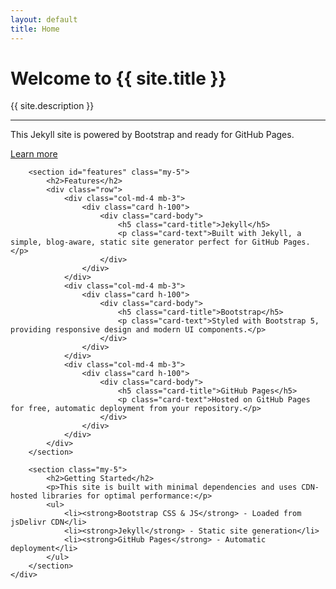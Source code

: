 ```yaml
---
layout: default
title: Home
---
```


<div class="row">
    <div class="col-lg-8 mx-auto">
        <div class="jumbotron bg-primary text-white p-5 rounded mb-4">
            <h1 class="display-4">Welcome to {{ site.title }}</h1>
            <p class="lead">{{ site.description }}</p>
            <hr class="my-4" style="border-color: rgba(255,255,255,0.3);">
            <p>This Jekyll site is powered by Bootstrap and ready for GitHub Pages.</p>
            <a class="btn btn-light btn-lg" href="#features" role="button">Learn more</a>
        </div>

        <section id="features" class="my-5">
            <h2>Features</h2>
            <div class="row">
                <div class="col-md-4 mb-3">
                    <div class="card h-100">
                        <div class="card-body">
                            <h5 class="card-title">Jekyll</h5>
                            <p class="card-text">Built with Jekyll, a simple, blog-aware, static site generator perfect for GitHub Pages.</p>
                        </div>
                    </div>
                </div>
                <div class="col-md-4 mb-3">
                    <div class="card h-100">
                        <div class="card-body">
                            <h5 class="card-title">Bootstrap</h5>
                            <p class="card-text">Styled with Bootstrap 5, providing responsive design and modern UI components.</p>
                        </div>
                    </div>
                </div>
                <div class="col-md-4 mb-3">
                    <div class="card h-100">
                        <div class="card-body">
                            <h5 class="card-title">GitHub Pages</h5>
                            <p class="card-text">Hosted on GitHub Pages for free, automatic deployment from your repository.</p>
                        </div>
                    </div>
                </div>
            </div>
        </section>

        <section class="my-5">
            <h2>Getting Started</h2>
            <p>This site is built with minimal dependencies and uses CDN-hosted libraries for optimal performance:</p>
            <ul>
                <li><strong>Bootstrap CSS & JS</strong> - Loaded from jsDelivr CDN</li>
                <li><strong>Jekyll</strong> - Static site generation</li>
                <li><strong>GitHub Pages</strong> - Automatic deployment</li>
            </ul>
        </section>
    </div>
</div>